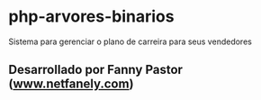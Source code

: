 # php-arvores-binarios

Sistema para gerenciar o plano de carreira para seus vendedores
## Desarrollado por Fanny Pastor (www.netfanely.com)
